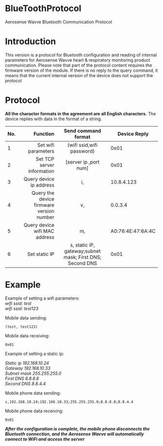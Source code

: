# BlueToothProtocol
Aerosense Wavve Bluetooth Communication Protocol

# Introduction
This version is a protocol for Bluetooth configuration and reading of internal parameters for Aerosense Wavve heart & respiratory monitoring product communication. Please note that part of the protocol content requires the firmware version of the module. If there is no reply to the query command, it means that the current internal version of the device does not support the protocol

# Protocol
**All the character formats in the agreement are all English characters.** The device replies with data in the format of a string.

| No.        | Function    |  Send command format  | Device Reply|
| --------   | -----:   | :----: | -------- |
| 1          | Set wifi parameters                          |   (wifi ssid,wifi password)    | 0x01 |
| 2          | Set TCP server information                   |   [server ip ,port num]        |0x01 |
| 3          | Query device ip address                      |   i,                           |10.8.4.123  |
| 4          | Query the device firmware version number     |   v,                           | 0.0.3.4 |
| 5          | Query device wifi MAC address                |   m,                           |  A0:76:4E:47:6A:4C|
| 6          | Set static IP                                |   s, static iP, gateway;subnet mask; First DNS; Second DNS  |0x01 |

# Example
Example of setting a wifi parameters: </br>
*wifi ssid: test*</br>
*wifi ssid: test123*</br>

Mobile data sending: 
```
(test, test123)
```
Mobile data receiving:  </br>
```
0x01
```



Example of setting a static ip: </br>

*Static ip      192.168.10.24*</br>
*Gateway     192.168.10.33*</br>
*Subnet mask  255.255.255.0*</br>
*First DNS     8.8.8.8*</br>
*Second DNS   8.8.4.4*</br>

Mobile phone data sending: 
```
s,192.168.10.24;192.168.10.33;255.255.255.0;8.8.8.8;8.8.4.4
```
Mobile phone data receiving: 
```
0x01
```

***After the configuration is complete, the mobile phone disconnects the Bluetooth connection, and the Aerosense Wavve will automatically connect to WiFi and access the server***
